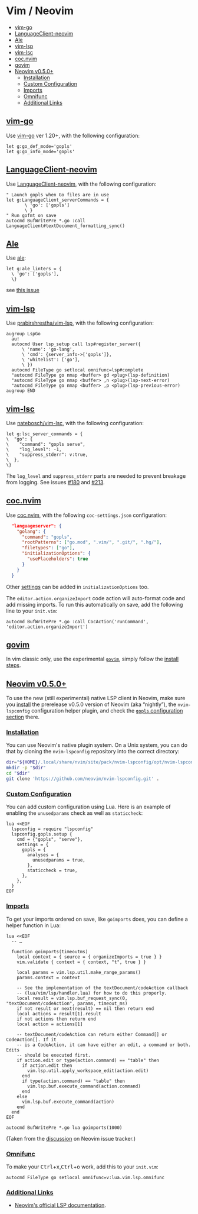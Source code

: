# Vim / Neovim

* [vim-go](#vimgo)
* [LanguageClient-neovim](#lcneovim)
* [Ale](#ale)
* [vim-lsp](#vimlsp)
* [vim-lsc](#vimlsc)
* [coc.nvim](#cocnvim)
* [govim](#govim)
* [Neovim v0.5.0+](#neovim)
  * [Installation](#neovim-install)
  * [Custom Configuration](#neovim-config)
  * [Imports](#neovim-imports)
  * [Omnifunc](#neovim-omnifunc)
  * [Additional Links](#neovim-links)

## <a href="#vimgo" id="vimgo">vim-go</a>

Use [vim-go] ver 1.20+, with the following configuration:

```vim
let g:go_def_mode='gopls'
let g:go_info_mode='gopls'
```

## <a href="#lcneovim" id="lcneovim">LanguageClient-neovim</a>

Use [LanguageClient-neovim], with the following configuration:

```vim
" Launch gopls when Go files are in use
let g:LanguageClient_serverCommands = {
       \ 'go': ['gopls']
       \ }
" Run gofmt on save
autocmd BufWritePre *.go :call LanguageClient#textDocument_formatting_sync()
```

## <a href="#ale" id="ale">Ale</a>

Use [ale]:

```vim
let g:ale_linters = {
  \ 'go': ['gopls'],
  \}
```

see [this issue][ale-issue-2179]

## <a href="#vimlsp" id="vimlsp">vim-lsp</a>

Use [prabirshrestha/vim-lsp], with the following configuration:

```vim
augroup LspGo
  au!
  autocmd User lsp_setup call lsp#register_server({
      \ 'name': 'go-lang',
      \ 'cmd': {server_info->['gopls']},
      \ 'whitelist': ['go'],
      \ })
  autocmd FileType go setlocal omnifunc=lsp#complete
  "autocmd FileType go nmap <buffer> gd <plug>(lsp-definition)
  "autocmd FileType go nmap <buffer> ,n <plug>(lsp-next-error)
  "autocmd FileType go nmap <buffer> ,p <plug>(lsp-previous-error)
augroup END
```

## <a href="#vimlsc" id="vimlsc">vim-lsc</a>

Use [natebosch/vim-lsc], with the following configuration:

```vim
let g:lsc_server_commands = {
\  "go": {
\    "command": "gopls serve",
\    "log_level": -1,
\    "suppress_stderr": v:true,
\  },
\}
```

The `log_level` and `suppress_stderr` parts are needed to prevent breakage from logging. See
issues [#180](https://github.com/natebosch/vim-lsc/issues/180) and
[#213](https://github.com/natebosch/vim-lsc/issues/213).

## <a href="#cocnvim" id="cocnvim">coc.nvim</a>

Use [coc.nvim], with the following `coc-settings.json` configuration:

```json
  "languageserver": {
    "golang": {
      "command": "gopls",
      "rootPatterns": ["go.mod", ".vim/", ".git/", ".hg/"],
      "filetypes": ["go"],
      "initializationOptions": {
        "usePlaceholders": true
      }
    }
  }
```

Other [settings](settings.md) can be added in `initializationOptions` too.

The `editor.action.organizeImport` code action will auto-format code and add missing imports. To run this automatically on save, add the following line to your `init.vim`:

```vim
autocmd BufWritePre *.go :call CocAction('runCommand', 'editor.action.organizeImport')
```

## <a href="#govim" id="govim">govim</a>

In vim classic only, use the experimental [`govim`], simply follow the [install steps][govim-install].

## <a href="#neovim" id="neovim">Neovim v0.5.0+</a>

To use the new (still experimental) native LSP client in Neovim, make sure you
[install][nvim-install] the prerelease v0.5.0 version of Neovim (aka “nightly”),
the `nvim-lspconfig` configuration helper plugin, and check the
[`gopls` configuration section][nvim-lspconfig] there.

### <a href="#neovim-install" id="neovim-install">Installation</a>

You can use Neovim's native plugin system.  On a Unix system, you can do that by
cloning the `nvim-lspconfig` repository into the correct directory:

```sh
dir="${HOME}/.local/share/nvim/site/pack/nvim-lspconfig/opt/nvim-lspconfig/"
mkdir -p "$dir"
cd "$dir"
git clone 'https://github.com/neovim/nvim-lspconfig.git' .
```

### <a href="#neovim-config" id="neovim-config">Custom Configuration</a>

You can add custom configuration using Lua.  Here is an example of enabling the
`unusedparams` check as well as `staticcheck`:

```vim
lua <<EOF
  lspconfig = require "lspconfig"
  lspconfig.gopls.setup {
    cmd = {"gopls", "serve"},
    settings = {
      gopls = {
        analyses = {
          unusedparams = true,
        },
        staticcheck = true,
      },
    },
  }
EOF
```

### <a href="#neovim-imports" id="neovim-imports">Imports</a>

To get your imports ordered on save, like `goimports` does, you can define
a helper function in Lua:

```vim
lua <<EOF
  -- …

  function goimports(timeoutms)
    local context = { source = { organizeImports = true } }
    vim.validate { context = { context, "t", true } }

    local params = vim.lsp.util.make_range_params()
    params.context = context

    -- See the implementation of the textDocument/codeAction callback
    -- (lua/vim/lsp/handler.lua) for how to do this properly.
    local result = vim.lsp.buf_request_sync(0, "textDocument/codeAction", params, timeout_ms)
    if not result or next(result) == nil then return end
    local actions = result[1].result
    if not actions then return end
    local action = actions[1]

    -- textDocument/codeAction can return either Command[] or CodeAction[]. If it
    -- is a CodeAction, it can have either an edit, a command or both. Edits
    -- should be executed first.
    if action.edit or type(action.command) == "table" then
      if action.edit then
        vim.lsp.util.apply_workspace_edit(action.edit)
      end
      if type(action.command) == "table" then
        vim.lsp.buf.execute_command(action.command)
      end
    else
      vim.lsp.buf.execute_command(action)
    end
  end
EOF

autocmd BufWritePre *.go lua goimports(1000)
```

(Taken from the [discussion][nvim-lspconfig-imports] on Neovim issue tracker.)

### <a href="#neovim-omnifunc" id="neovim-omnifunc">Omnifunc</a>

To make your <kbd>Ctrl</kbd>+<kbd>x</kbd>,<kbd>Ctrl</kbd>+<kbd>o</kbd> work, add
this to your `init.vim`:

```vim
autocmd FileType go setlocal omnifunc=v:lua.vim.lsp.omnifunc
```

### <a href="#neovim-links" id="neovim-links">Additional Links</a>

* [Neovim's official LSP documentation][nvim-docs].

[vim-go]: https://github.com/fatih/vim-go
[LanguageClient-neovim]: https://github.com/autozimu/LanguageClient-neovim
[ale]: https://github.com/w0rp/ale
[ale-issue-2179]: https://github.com/w0rp/ale/issues/2179
[prabirshrestha/vim-lsp]: https://github.com/prabirshrestha/vim-lsp/
[natebosch/vim-lsc]: https://github.com/natebosch/vim-lsc/
[natebosch/vim-lsc#180]: https://github.com/natebosch/vim-lsc/issues/180
[coc.nvim]: https://github.com/neoclide/coc.nvim/
[`govim`]: https://github.com/myitcv/govim
[govim-install]: https://github.com/myitcv/govim/blob/master/README.md#govim---go-development-plugin-for-vim8
[nvim-docs]: https://neovim.io/doc/user/lsp.html
[nvim-install]: https://github.com/neovim/neovim/wiki/Installing-Neovim
[nvim-lspconfig]: https://github.com/neovim/nvim-lspconfig/blob/master/CONFIG.md#gopls
[nvim-lspconfig-imports]: https://github.com/neovim/nvim-lspconfig/issues/115

